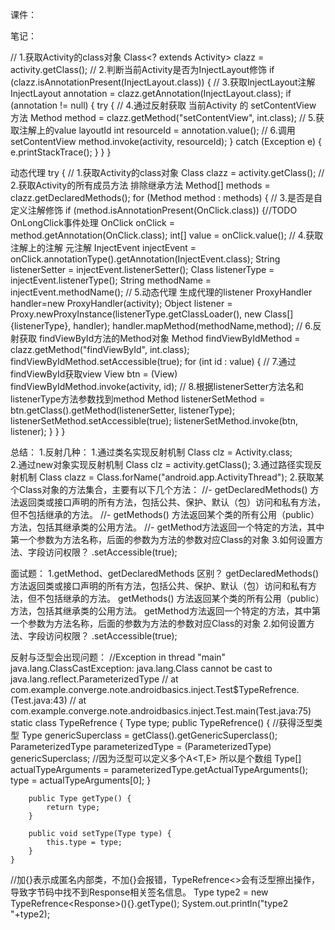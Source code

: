 课件：

笔记：

//        1.获取Activity的class对象
            Class<? extends Activity> clazz = activity.getClass();
//        2.判断当前Activity是否为InjectLayout修饰
            if (clazz.isAnnotationPresent(InjectLayout.class)) {
//        3.获取InjectLayout注解
            InjectLayout annotation = clazz.getAnnotation(InjectLayout.class);
                if (annotation != null) {
                    try {
//                    4.通过反射获取 当前Activity 的 setContentView 方法
                        Method method = clazz.getMethod("setContentView", int.class);
//                    5.获取注解上的value layoutId
                        int resourceId = annotation.value();
//                    6.调用setContentView
                        method.invoke(activity, resourceId);
                    } catch (Exception e) {
                        e.printStackTrace();
                    }
                 }
            }

动态代理
        try {
//          1.获取Activity的class对象
              Class<? extends Activity> clazz = activity.getClass();
//          2.获取Activity的所有成员方法 排除继承方法
              Method[] methods = clazz.getDeclaredMethods();
              for (Method method : methods) {
//                3.是否是自定义注解修饰
                if (method.isAnnotationPresent(OnClick.class)) {//TODO OnLongClick事件处理
                    OnClick onClick = method.getAnnotation(OnClick.class);
                    int[] value = onClick.value();
//                4.获取注解上的注解 元注解
                    InjectEvent injectEvent = onClick.annotationType().getAnnotation(InjectEvent.class);
                    String listenerSetter = injectEvent.listenerSetter();
                    Class<?> listenerType = injectEvent.listenerType();
                    String methodName = injectEvent.methodName();
//                5.动态代理 生成代理的listener
                    ProxyHandler handler=new ProxyHandler(activity);
                    Object listener = Proxy.newProxyInstance(listenerType.getClassLoader(),
                    new Class[]{listenerType}, handler);
                    handler.mapMethod(methodName,method);
//                6.反射获取 findViewById方法的Method对象
                    Method findViewByIdMethod = clazz.getMethod("findViewById", int.class);
                    findViewByIdMethod.setAccessible(true);
                    for (int id : value) {
//                7.通过findViewById获取view
                    View btn = (View) findViewByIdMethod.invoke(activity, id);
//                8.根据listenerSetter方法名和listenerType方法参数找到method
                    Method listenerSetMethod = btn.getClass().getMethod(listenerSetter, listenerType);
                    listenerSetMethod.setAccessible(true);
                    listenerSetMethod.invoke(btn, listener);
                    }
                }
            }


总结：
  1.反射几种：
    1.通过类名实现反射机制
    Class clz = Activity.class;    
    2.通过new对象实现反射机制
    Class<? extends Activity> clz = activity.getClass();
    3.通过路径实现反射机制
    Class<?> clazz = Class.forName("android.app.ActivityThread");
  2.获取某个Class对象的方法集合，主要有以下几个方法：
    //- getDeclaredMethods() 方法返回类或接口声明的所有方法，包括公共、保护、默认（包）访问和私有方法，但不包括继承的方法。
    //- getMethods() 方法返回某个类的所有公用（public）方法，包括其继承类的公用方法。
    //- getMethod方法返回一个特定的方法，其中第一个参数为方法名称，后面的参数为方法的参数对应Class的对象
  3.如何设置方法、字段访问权限？
    .setAccessible(true);


面试题：
  1.getMethod、getDeclaredMethods 区别？
    getDeclaredMethods() 方法返回类或接口声明的所有方法，包括公共、保护、默认（包）访问和私有方法，但不包括继承的方法。
    getMethods() 方法返回某个类的所有公用（public）方法，包括其继承类的公用方法。
    getMethod方法返回一个特定的方法，其中第一个参数为方法名称，后面的参数为方法的参数对应Class的对象
  2.如何设置方法、字段访问权限？
    .setAccessible(true);




反射与泛型会出现问题：
//Exception in thread "main" java.lang.ClassCastException: java.lang.Class cannot be cast to java.lang.reflect.ParameterizedType
//	at com.example.converge.note.androidbasics.inject.Test$TypeRefrence.<init>(Test.java:43)
//	at com.example.converge.note.androidbasics.inject.Test.main(Test.java:75)
static class TypeRefrence<T> {
Type type;
        public TypeRefrence() {
            //获得泛型类型
            Type genericSuperclass = getClass().getGenericSuperclass();
            ParameterizedType parameterizedType = (ParameterizedType) genericSuperclass;
            //因为泛型可以定义多个A<T,E> 所以是个数组
            Type[] actualTypeArguments = parameterizedType.getActualTypeArguments();
            type = actualTypeArguments[0];
        }

        public Type getType() {
            return type;
        }

        public void setType(Type type) {
            this.type = type;
        }
    }

//加{}表示成匿名内部类，不加{}会报错，TypeRefrence<>会有泛型擦出操作，导致字节码中找不到Response相关签名信息。
Type type2 = new TypeRefrence<Response<Data>>(){}.getType();
System.out.println("type2 "+type2);